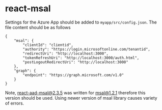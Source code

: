 # react-msal

Settings for the Azure App should be added to `myapp/src/config.json`.
The file content should be as follows

    {
        "msal": {
            "clientId": "clientid",
            "authority": "https://login.microsoftonline.com/tenantid",
            "redirectUri": "http://localhost:3000",
            "tokenRefreshUri": "http://localhost:3000/auth.html",
            "postLogoutRedirectUri": "http://localhost:3000"
        },
        "graph": {
            "endpoint": "https://graph.microsoft.com/v1.0"
        }
    }

Note, react-aad-msal@2.3.5 was written for msal@1.2.1 therefore this version should be used.
Using newer version of msal library causes variety of errors.
